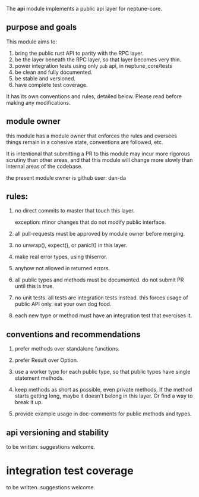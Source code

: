The **api** module implements a public api layer for neptune-core.

## purpose and goals

This module aims to:

1. bring the public rust API to parity with the RPC layer.
2. be the layer beneath the RPC layer, so that layer becomes very thin.
3. power integration tests using only `pub` api, in neptune_core/tests
4. be clean and fully documented.
5. be stable and versioned.
6. have complete test coverage.

It has its own conventions and rules, detailed below.
Please read before making any modifications.

## module owner

this module has a module owner that enforces the rules and oversees things remain in a cohesive state, conventions are followed, etc.

It is intentional that submitting a PR to this module may incur more
rigorous scrutiny than other areas, and that this module will change
more slowly than internal areas of the codebase.

the present module owner is github user: dan-da

## rules:

1. no direct commits to master that touch this layer.

   exception: minor changes that do not modify public interface.

2. all pull-requests must be approved by module owner before merging.

3. no unwrap(), expect(), or panic!() in this layer.

4. make real error types, using thiserror.

5. anyhow not allowed in returned errors.

6. all public types and methods must be documented.
   do not submit PR until this is true.

7. no unit tests. all tests are integration tests instead. this forces usage of public API only. eat your own dog food.

8. each new type or method must have an integration test that
   exercises it.


## conventions and recommendations

1. prefer methods over standalone functions.

2. prefer Result over Option.

3. use a worker type for each public type, so that public types have single statement methods.

4. keep methods as short as possible, even private methods.  If the
method starts getting long, maybe it doesn't belong in this layer.  Or find a way to break it up.

5. provide example usage in doc-comments for public methods and types.

## api versioning and stability

to be written.  suggestions welcome.

# integration test coverage

to be written. suggestions welcome.
